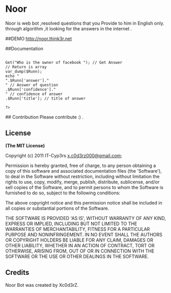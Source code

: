 # Noor 
Noor is  web bot ,resolved questions that you Provide to him in English only. 
through algorithm ,it looking for the answers in the internet .

##DEMO
http://noor.think3r.net

##Documentation
<code>
<?php
require_once dirname(__FILE__) . "/Noor.php"; // Load Noor Class ...

$Noor = new Noor; // Call Noor Class

$Runn = $Noor->Get("Who is the owner of facebook "); // Get Answer  
// Return is array 
var_dump($Runn);
echo "<br />".$Runn['answer']."<br />" // Answer of question 
.$Runn['confidence']."<br />" // confidence of answer
.$Runn['title']; // title of answer

?>
</code>
## Contribution
Please contribute :) .

## License
**(The MIT License)**

Copyright (c) 2011 IT-Cyp3rs  x.c0d3rz000@gmail.com;

Permission is hereby granted, free of charge, to any person obtaining
a copy of this software and associated documentation files (the
'Software'), to deal in the Software without restriction, including
without limitation the rights to use, copy, modify, merge, publish,
distribute, sublicense, and/or sell copies of the Software, and to
permit persons to whom the Software is furnished to do so, subject to
the following conditions:

The above copyright notice and this permission notice shall be
included in all copies or substantial portions of the Software.

THE SOFTWARE IS PROVIDED 'AS IS', WITHOUT WARRANTY OF ANY KIND,
EXPRESS OR IMPLIED, INCLUDING BUT NOT LIMITED TO THE WARRANTIES OF
MERCHANTABILITY, FITNESS FOR A PARTICULAR PURPOSE AND NONINFRINGEMENT.
IN NO EVENT SHALL THE AUTHORS OR COPYRIGHT HOLDERS BE LIABLE FOR ANY
CLAIM, DAMAGES OR OTHER LIABILITY, WHETHER IN AN ACTION OF CONTRACT,
TORT OR OTHERWISE, ARISING FROM, OUT OF OR IN CONNECTION WITH THE
SOFTWARE OR THE USE OR OTHER DEALINGS IN THE SOFTWARE.

## Credits
Noor Bot was created by Xc0d3rZ.
